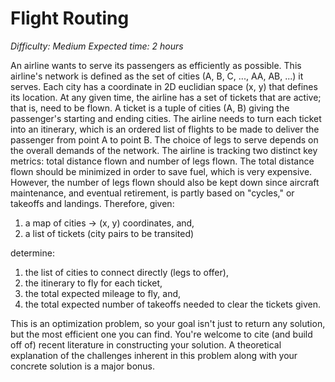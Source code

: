 # Flight Routing

*Difficulty: Medium*
*Expected time: 2 hours*

An airline wants to serve its passengers as efficiently as possible. This airline's network is defined as the set of cities (A, B, C, ..., AA, AB, ...) it serves. Each city has a coordinate in 2D euclidian space (x, y) that defines its location. At any given time, the airline has a set of tickets that are active; that is, need to be flown. A ticket is a tuple of cities (A, B) giving the passenger's starting and ending cities. The airline needs to turn each ticket into an itinerary, which is an ordered list of flights to be made to deliver the passenger from point A to point B. The choice of legs to serve depends on the overall demands of the network. The airline is tracking two distinct key metrics: total distance flown and number of legs flown. The total distance flown should be minimized in order to save fuel, which is very expensive. However, the number of legs flown should also be kept down since aircraft maintenance, and eventual retirement, is partly based on "cycles," or takeoffs and landings. Therefore, given:

1. a map of cities -> (x, y) coordinates, and,
2. a list of tickets (city pairs to be transited)

determine:

1. the list of cities to connect directly (legs to offer),
2. the itinerary to fly for each ticket,
3. the total expected mileage to fly, and,
4. the total expected number of takeoffs needed to clear the tickets given.

This is an optimization problem, so your goal isn't just to return any solution, but the most efficient one you can find. You're welcome to cite (and build off of) recent literature in constructing your solution. A theoretical explanation of the challenges inherent in this problem along with your concrete solution is a major bonus.